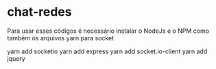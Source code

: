 # chat-redes

Para usar esses códigos é necessário instalar o NodeJs e o NPM como também os arquivos yarn para socket

yarn add socketio
yarn add express
yarn add socket.io-client
yarn add jquery
